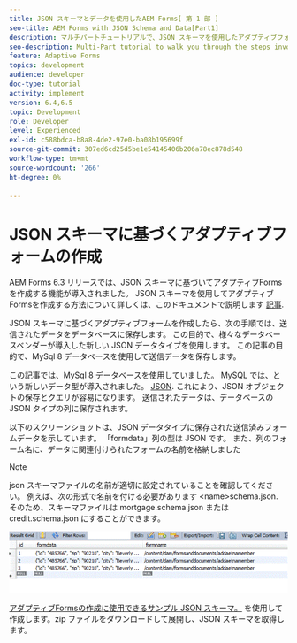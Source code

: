 ```yaml
---
title: JSON スキーマとデータを使用したAEM Forms[ 第 1 部 ]
seo-title: AEM Forms with JSON Schema and Data[Part1]
description: マルチパートチュートリアルで、JSON スキーマを使用したアダプティブフォームの作成と、送信されたデータのクエリに関する手順を説明します。
seo-description: Multi-Part tutorial to walk you through the steps involved in creating Adaptive Form with JSON schema and querying the submitted data.
feature: Adaptive Forms
topics: development
audience: developer
doc-type: tutorial
activity: implement
version: 6.4,6.5
topic: Development
role: Developer
level: Experienced
exl-id: c588bdca-b8a8-4de2-97e0-ba08b195699f
source-git-commit: 307ed6cd25d5be1e54145406b206a78ec878d548
workflow-type: tm+mt
source-wordcount: '266'
ht-degree: 0%

---
```


# JSON スキーマに基づくアダプティブフォームの作成


AEM Forms 6.3 リリースでは、JSON スキーマに基づいてアダプティブFormsを作成する機能が導入されました。 JSON スキーマを使用してアダプティブFormsを作成する方法について詳しくは、このドキュメントで説明します [記事](https://experienceleague.adobe.com/docs/experience-manager-65/forms/adaptive-forms-advanced-authoring/adaptive-form-json-schema-form-model.html).

JSON スキーマに基づくアダプティブフォームを作成したら、次の手順では、送信されたデータをデータベースに保存します。 この目的で、様々なデータベースベンダーが導入した新しい JSON データタイプを使用します。 この記事の目的で、MySql 8 データベースを使用して送信データを保存します。

この記事では、MySql 8 データベースを使用していました。 MySQL では、という新しいデータ型が導入されました。 [JSON](https://dev.mysql.com/doc/refman/8.0/en/json.html). これにより、JSON オブジェクトの保存とクエリが容易になります。 送信されたデータは、データベースの JSON タイプの列に保存されます。

以下のスクリーンショットは、JSON データタイプに保存された送信済みフォームデータを示しています。 「formdata」列の型は JSON です。 また、列のフォーム名に、データに関連付けられたフォームの名前を格納しました

>[!NOTE]
>
>json スキーマファイルの名前が適切に設定されていることを確認してください。 例えば、次の形式で名前を付ける必要があります &lt;name>schema.json. そのため、スキーマファイルは mortgage.schema.json または credit.schema.json にすることができます。


![datastored](assets/datastored.gif)


[アダプティブFormsの作成に使用できるサンプル JSON スキーマ。](assets/samplejsonschemas.zip) を使用して作成します。zip ファイルをダウンロードして展開し、JSON スキーマを取得します。
